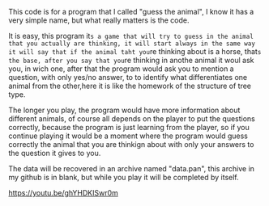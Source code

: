 This code is for a program that I called "guess the animal", I know it has a very simple name, but what really matters is the code.

It is easy, this program it`s a game that will try to guess in the animal that you actually are thinking, it will start always in the same way
it will say that if the animal taht you`re thinking about is a horse, that`s the base, after you say that you`re thinking in anothe animal
it woul ask you, in wich one, after that the program would ask you to mention a question, with only yes/no answer, to to identify 
what differentiates one animal from the other,here it is like the homework of the structure of tree type.

 The longer you play, the program would have more information about different animals, of course all depends on the player to put the questions correctly,
 because the program is just learning from the player, so if you continue playing it would be a moment where the program would guess correctly the animal
 that you are thinkign about with only your answers to the question it gives to you.

The data will be recovered in an archive named "data.pan", this archive in my github is in blank, but while you play it will be 
completed by itself.

https://youtu.be/ghYHDKISwr0m
